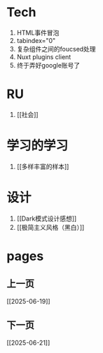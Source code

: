 # Tech
1. HTML事件冒泡
2. tabindex="0"
3. 复杂组件之间的foucsed处理
4. Nuxt plugins client
5. 终于弄好google账号了

# RU
1. [[社会]]

# 学习的学习
1. [[多样丰富的样本]]

# 设计
1. [[Dark模式设计感想]]
2. [[极简主义风格（黑白）]]
# pages

## 上一页
[[2025-06-19]]
## 下一页
[[2025-06-21]]